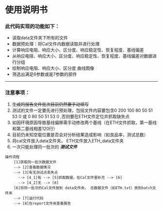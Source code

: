 # 使用说明书
### 此代码实现的功能如下：
+ 读取data文件夹下所有的文件
+ 数据预处理：将Cal文件内数据读取并进行处理
+ 计算响应电阻、响应大小、区分度、响应稳定性、恢复程度、基线偏差
+ 从响应电阻、响应大小、区分度、响应稳定性、恢复程度、基线偏差对数据进行分组
+ 绘制响应电阻、响应大小、区分度 曲线图像
+ 筛选出满足6参数或是7参数的部件

---

### 注意事项：
1. ~~生成的报告文件批次目前仍然要手动填写~~
2. 测试的文件一定要先进行预处理，包括文件内容要包含0 200 100 80 50 51 53 0 或 0 80 50 51 53 0 ,否则要在ETH文件定位并抓取缺失点
3.  如因环境原因导致基线偏移需手动修改两个基线（在ETH文件抓取，第一基线和第二基线相差120行）
4. 目前仍未知空载位置是否会对分析结果造成影响（如良品率，测试总数）
5. 将cal文件放入data文件夹， ETH文件放入ETH_data文件夹
6. 一次只能处理同一批次的 ***测试文件*** 

```mermaid
操作流程
    [1]获取同一批次数据文件 
    --> [2]查看数据情况
    --> [3]有无测试点丢失点 
      --> [4_1]有 --> [5]抓取数据，在Cal文件里补充 --> [6]
      --> [4_2]无 --> [6]
    [6]将同一批次的Cal文件放到 data文件夹， 总数据文件（如ETH.txt）放到batch文件夹 
    --> [7]运行代码
    --> [8]在report文件夹查看报告
```
